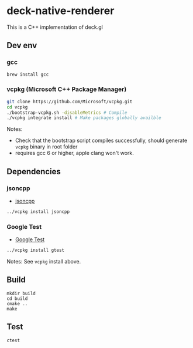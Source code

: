 # deck-native-renderer

This is a C++ implementation of deck.gl 


## Dev env

### gcc

```sh
brew install gcc
```

### vcpkg (Microsoft C++ Package Manager)

```sh
git clone https://github.com/Microsoft/vcpkg.git
cd vcpkg
./bootstrap-vcpkg.sh -disableMetrics # Compile
./vcpkg integrate install # Make packages globally availble
```

Notes: 
- Check that the bootstrap script compiles successfully, should generate `vcpkg` binary in root folder
- requires gcc 6 or higher, apple clang won't work.

## Dependencies

### jsoncpp

- [jsoncpp](https://github.com/open-source-parsers/jsoncpp)

```sh
../vcpkg install jsoncpp
```

### Google Test

- [Google Test](https://github.com/google/googletest)

```sh
../vcpkg install gtest
```

Notes: See `vcpkg` install above.

## Build

```
mkdir build
cd build
cmake ..
make
```

## Test

```
ctest
```
